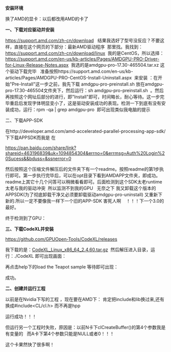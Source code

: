 **安装环境**

换了AMD的显卡：以后都改用AMD的卡了

**一、下载对应驱动并安装**

https://support.amd.com/zh-cn/download  
结果我选好了型号没反应？不要这样，直接在这个网页的下部分：最新AMD驱动程序
 那里找。我找到：https://support.amd.com/zh-cn/download/linux
 我的是CentOS，所以选择：https://support.amd.com/en-us/kb-articles/Pages/AMDGPU-PRO-Driver-for-Linux-Release-Notes.aspx
 我选的是amdgpu-pro-17.30-465504.tar.xz 这个驱动下载完毕  
准备按照https://support.amd.com/en-us/kb-articles/Pages/AMDGPU-PRO-CentOS-Install-Uninstall.aspx
 来安装
：在开始"Pre-Install"这一步之前，我先下载 amdgpu-pro-preinstall.sh
放在amdgpu-pro-17.30-465504文件夹下，然后运行：sh
amdgpu-pro-preinstall.sh
 。然后再按照这个网址后部分的进行，即"Install"即可，时间略长，耐心等待。这一步完毕重启后发现字体明显变小了，这是驱动安装成功的表现。检测一下到底有没有安装成功，运行：rpm
-qa \| grep amdgpu-pro  即可出现类似我电脑的提示

二、下载APP-SDK

在http://developer.amd.com/amd-accelerated-parallel-processing-app-sdk/
下下载APPSDK而我是 在

<https://pan.baidu.com/share/link?shareid=463196839&uk=1094854304&errno=0&errmsg=Auth%20Login%20Sucess&&bduss=&ssnerror=0>

然后按照这个压缩文件解压后的文件夹下有一个readme。按照readme的第1步执行即可。第一步执行完毕后，可以在opt目录下看到AMDAPP文件夹，即成功。
readme上其它十几个问答可以稍微看看即可。后面检测到这个SDK太老runtime太老与我的驱动冲突
 所以监测不到我的GPU   无奈之下
我又卸载这个版本的APPSDK(为了彻底卸载干净又必须要卸载驱动amdgpu-pro-uninstall)
又重新下新的.所以一定不要像我一样下一个旧的APP-SDK 害死人啊  
 ！！！下一个3.0的最好。

终于检测到了GPU：

**三、下载CodeXL并安装**

<https://github.com/GPUOpen-Tools/CodeXL/releases>

我下载的是：[CodeXL_Linux_x86_64_2.4.60.tar.gz](https://github.com/GPUOpen-Tools/CodeXL/releases/download/v2.4/CodeXL_Linux_x86_64_2.4.60.tar.gz) 
然后解压进入目录，运行：./CodeXL 即可出现画面：

再点击help下的load the Teapot sample 等待即可出现：

成功。

**二、创建并运行工程**

以前是在Nvidia下写的工程 ，现在要在AMD下：
肯定把include和lib换过来,还有换成#include\<CL/cl.h\> 而不再是hpp

运行成功！！！

但运行另一个工程时失败，原因是：以前N卡下clCreateBuffer()的第4个参数我是有变量的
  而A卡下第4个参数只能是NULL或者0！！！

这个卡果然快了很多啊！
